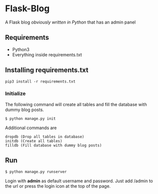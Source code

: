 # Flask-Blog

A Flask blog *obviously written in Python* that has an admin panel

## Requirements
 - Python3
 - Everything inside requirements.txt

## Installing requirements.txt
`pip3 install -r requirements.txt`

### Initialize

The following command will create all tables and fill the database with dummy
blog posts.

    $ python manage.py init

Additional commands are

    dropdb (Drop all tables in database)
    initdb (Create all tables)
    filldb (Fill database with dummy blog posts)

## Run

    $ python manage.py runserver

Login with **admin** as default username and password. Just add /admin to the
url or press the login icon at the top of the page.
